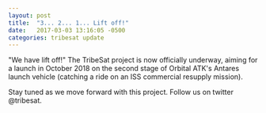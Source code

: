 ```yaml
---
layout: post
title:  "3... 2... 1... Lift off!"
date:   2017-03-03 13:16:05 -0500
categories: tribesat update
---
```

"We have lift off!" The TribeSat project is now officially underway, aiming for a launch in October 2018 on the second stage of Orbital ATK's Antares launch vehicle
(catching a ride on an ISS commercial resupply mission).

Stay tuned as we move forward with this project. Follow us on twitter @tribesat.
